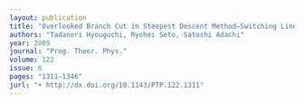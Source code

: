 ```yaml
---
layout: publication
title: "Overlooked Branch Cut in Steepest Descent Method—Switching Line and Atomic Domain"
authors: "Tadanori Hyouguchi, Ryohei Seto, Satoshi Adachi"
year: 2009
journal: "Prog. Theor. Phys."
volume: 122
issue: 6
pages: "1311–1346"
jurl: "+ http://dx.doi.org/10.1143/PTP.122.1311"
---
```


